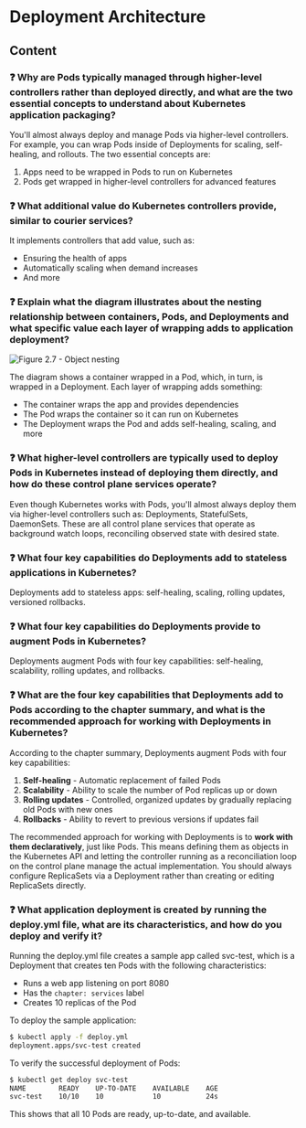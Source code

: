 # Deployment Architecture

## Content

### ❓ Why are Pods typically managed through higher-level controllers rather than deployed directly, and what are the two essential concepts to understand about Kubernetes application packaging?
You'll almost always deploy and manage Pods via higher-level controllers. For example, you can wrap Pods inside of Deployments for scaling, self-healing, and rollouts. The two essential concepts are:
1. Apps need to be wrapped in Pods to run on Kubernetes
2. Pods get wrapped in higher-level controllers for advanced features

### ❓ What additional value do Kubernetes controllers provide, similar to courier services?
It implements controllers that add value, such as:
- Ensuring the health of apps
- Automatically scaling when demand increases
- And more

### ❓ Explain what the diagram illustrates about the nesting relationship between containers, Pods, and Deployments and what specific value each layer of wrapping adds to application deployment?
![Figure 2.7 - Object nesting](media/figure2-7.png)

The diagram shows a container wrapped in a Pod, which, in turn, is wrapped in a Deployment. Each layer of wrapping adds something:
- The container wraps the app and provides dependencies
- The Pod wraps the container so it can run on Kubernetes
- The Deployment wraps the Pod and adds self-healing, scaling, and more

### ❓ What higher-level controllers are typically used to deploy Pods in Kubernetes instead of deploying them directly, and how do these control plane services operate?
Even though Kubernetes works with Pods, you'll almost always deploy them via higher-level controllers such as: Deployments, StatefulSets, DaemonSets. These are all control plane services that operate as background watch loops, reconciling observed state with desired state.

### ❓ What four key capabilities do Deployments add to stateless applications in Kubernetes?
Deployments add to stateless apps: self-healing, scaling, rolling updates, versioned rollbacks.

### ❓ What four key capabilities do Deployments provide to augment Pods in Kubernetes?
Deployments augment Pods with four key capabilities: self-healing, scalability, rolling updates, and rollbacks.

### ❓ What are the four key capabilities that Deployments add to Pods according to the chapter summary, and what is the recommended approach for working with Deployments in Kubernetes?
According to the chapter summary, Deployments augment Pods with four key capabilities:

1. **Self-healing** - Automatic replacement of failed Pods
2. **Scalability** - Ability to scale the number of Pod replicas up or down
3. **Rolling updates** - Controlled, organized updates by gradually replacing old Pods with new ones
4. **Rollbacks** - Ability to revert to previous versions if updates fail

The recommended approach for working with Deployments is to **work with them declaratively**, just like Pods. This means defining them as objects in the Kubernetes API and letting the controller running as a reconciliation loop on the control plane manage the actual implementation. You should always configure ReplicaSets via a Deployment rather than creating or editing ReplicaSets directly.

### ❓ What application deployment is created by running the deploy.yml file, what are its characteristics, and how do you deploy and verify it?
Running the deploy.yml file creates a sample app called svc-test, which is a Deployment that creates ten Pods with the following characteristics:
- Runs a web app listening on port 8080
- Has the `chapter: services` label
- Creates 10 replicas of the Pod

To deploy the sample application:

```bash
$ kubectl apply -f deploy.yml
deployment.apps/svc-test created
```

To verify the successful deployment of Pods:

```bash
$ kubectl get deploy svc-test
NAME        READY    UP-TO-DATE    AVAILABLE    AGE
svc-test    10/10    10            10           24s
```

This shows that all 10 Pods are ready, up-to-date, and available.

